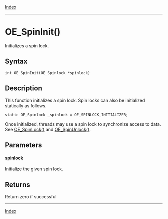 [Index](index.md)

---
# OE_SpinInit()

Initializes a spin lock.

## Syntax

    int OE_SpinInit(OE_Spinlock *spinlock)
## Description 

This function initializes a spin lock. Spin locks can also be initialized statically as follows.

```
static OE_Spinlock _spinlock = OE_SPINLOCK_INITIALIZER;
```



Once initialized, threads may use a spin lock to synchronize access to data. See [OE_SpinLock()](thread_8h_a9cfe43dea064f147ea8b552fbe9a5e4d_1a9cfe43dea064f147ea8b552fbe9a5e4d.md) and [OE_SpinUnlock()](thread_8h_aee29ed4b2c09d3db4fe68b64f28eee11_1aee29ed4b2c09d3db4fe68b64f28eee11.md).



## Parameters

#### spinlock

Initialize the given spin lock.

## Returns

Return zero if successful

---
[Index](index.md)

